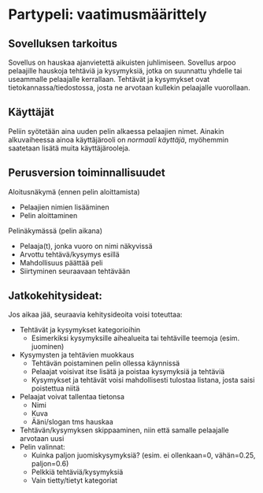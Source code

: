 # Partypeli: vaatimusmäärittely
## Sovelluksen tarkoitus

Sovellus on hauskaa ajanvietettä aikuisten juhlimiseen. 
Sovellus arpoo pelaajille hauskoja tehtäviä ja kysymyksiä, jotka on suunnattu yhdelle tai useammalle pelaajalle kerrallaan.
Tehtävät ja kysymykset ovat tietokannassa/tiedostossa, josta ne arvotaan kullekin pelaajalle vuorollaan.



## Käyttäjät

Peliin syötetään aina uuden pelin alkaessa pelaajien nimet. 
Ainakin alkuvaiheessa ainoa käyttäjärooli on *normaali käyttäjä*, myöhemmin saatetaan lisätä muita käyttäjärooleja.



## Perusversion toiminnallisuudet

Aloitusnäkymä (ennen pelin aloittamista)

* Pelaajien nimien lisääminen
* Pelin aloittaminen


Pelinäkymässä (pelin aikana)

* Pelaaja(t), jonka vuoro on nimi näkyvissä
* Arvottu tehtävä/kysymys esillä
* Mahdollisuus päättää peli
* Siirtyminen seuraavaan tehtävään


## Jatkokehitysideat:

Jos aikaa jää, seuraavia kehitysideoita voisi toteuttaa:

* Tehtävät ja kysymykset kategorioihin
	* Esimerkiksi kysymyksille aihealueita tai tehtäville teemoja (esim. juominen)
* Kysymysten ja tehtävien muokkaus
	* Tehtävän poistaminen pelin ollessa käynnissä
	* Pelaajat voisivat itse lisätä ja poistaa kysymyksiä ja tehtäviä
	* Kysymykset ja tehtävät voisi mahdollisesti tulostaa listana, josta saisi poistettua niitä
* Pelaajat voivat tallentaa tietonsa
	* Nimi
	* Kuva
	* Ääni/slogan tms hauskaa
* Tehtävän/kysymyksen skippaaminen, niin että samalle pelaajalle arvotaan uusi
* Pelin valinnat:
	* Kuinka paljon juomiskysymyksiä? (esim. ei ollenkaan=0, vähän=0.25, paljon=0.6)
	* Pelkkiä tehtäviä/kysymyksiä
	* Vain tietty/tietyt kategoriat
